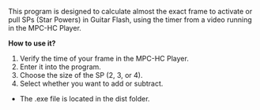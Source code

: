 This program is designed to calculate almost the exact frame to activate or pull SPs (Star Powers) in Guitar Flash, using the timer from a video running in the MPC-HC Player.

**How to use it?**

1. Verify the time of your frame in the MPC-HC Player.
2. Enter it into the program.
3. Choose the size of the SP (2, 3, or 4).
4. Select whether you want to add or subtract.

 - The .exe file is located in the dist folder.
